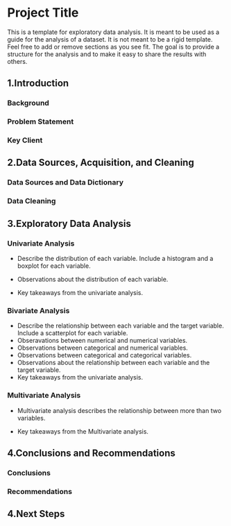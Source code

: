 # Project Title

This is a template for exploratory data analysis. It is meant to be used as a guide for the analysis of a dataset. It is not meant to be a rigid template.
Feel free to add or remove sections as you see fit.
The goal is to provide a structure for the analysis and to make it easy to share the results with others.

## 1.Introduction

### Background

### Problem Statement

### Key Client

## 2.Data Sources, Acquisition, and Cleaning

### Data Sources and Data Dictionary

### Data Cleaning

## 3.Exploratory Data Analysis

### Univariate Analysis

* Describe the distribution of each variable. Include a histogram and a boxplot for each variable.

* Observations about the distribution of each variable.

* Key takeaways from the univariate analysis.

### Bivariate Analysis

* Describe the relationship between each variable and the target variable. Include a scatterplot for each variable.
* Obseravations between numerical and numerical variables.
* Observations between categorical and numerical variables.
* Observations between categorical and categorical variables.
* Observations about the relationship between each variable and the target variable.
* Key takeaways from the univariate analysis.

### Multivariate Analysis

* Multivariate analysis describes the relationship between more than two variables.

* Key takeaways from the Multivariate analysis.

## 4.Conclusions and Recommendations

### Conclusions

### Recommendations

## 4.Next Steps
